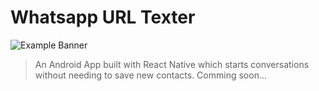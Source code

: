 # Whatsapp URL Texter

<img src="https://blog.vtcall.com.br/wp-content/uploads/2021/11/wpp-business.jpeg" alt="Example Banner">

> An Android App built with React Native which starts conversations without needing to save new contacts. Comming soon...